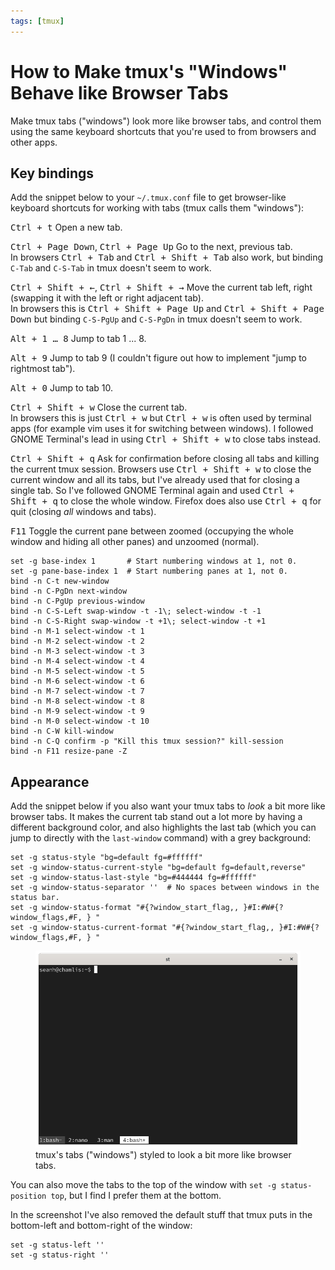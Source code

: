 ```yaml
---
tags: [tmux]
---
```


How to Make tmux's "Windows" Behave like Browser Tabs
=====================================================

<p class="lead" markdown="1">
Make tmux tabs ("windows") look more like browser tabs, and control them using the same keyboard shortcuts that you're used to from browsers and other apps.
</p>

Key bindings
------------

Add the snippet below to your `~/.tmux.conf` file to get browser-like keyboard shortcuts for working with tabs (tmux calls them "windows"):

<kbd><kbd>Ctrl</kbd> + <kbd>t</kbd></kbd> Open a new tab.

<kbd><kbd>Ctrl</kbd> + <kbd>Page Down</kbd></kbd>, <kbd><kbd>Ctrl</kbd> + <kbd>Page Up</kbd></kbd> Go to the next, previous tab.  
In browsers <kbd><kbd>Ctrl</kbd> + <kbd>Tab</kbd></kbd> and <kbd><kbd>Ctrl</kbd> + <kbd>Shift</kbd> + <kbd>Tab</kbd></kbd> also work, but binding `C-Tab` and
`C-S-Tab` in tmux doesn't seem to work.

<kbd><kbd>Ctrl</kbd> + <kbd>Shift</kbd> + <kbd>&larr;</kbd></kbd>, <kbd><kbd>Ctrl</kbd> + <kbd>Shift</kbd> + <kbd>&rarr;</kbd></kbd> Move the current tab left,
right (swapping it with the left or right adjacent tab).  
In browsers this is <kbd><kbd>Ctrl</kbd> + <kbd>Shift</kbd> + <kbd>Page Up</kbd></kbd> and
<kbd><kbd>Ctrl</kbd> + <kbd>Shift</kbd> + <kbd>Page Down</kbd></kbd> but binding `C-S-PgUp` and `C-S-PgDn` in tmux doesn't seem to work.

<kbd><kbd>Alt</kbd> + <kbd>1</kbd> &hellip; <kbd>8</kbd></kbd> Jump to tab 1 ... 8.

<kbd><kbd>Alt</kbd> + <kbd>9</kbd></kbd> Jump to tab 9 (I couldn't figure out how to implement "jump to rightmost tab").

<kbd><kbd>Alt</kbd> + <kbd>0</kbd></kbd> Jump to tab 10.

<kbd><kbd>Ctrl</kbd> + <kbd>Shift</kbd> + <kbd>w</kbd></kbd> Close the current tab.  
In browsers this is just <kbd><kbd>Ctrl</kbd> + <kbd>w</kbd></kbd> but
<kbd><kbd>Ctrl</kbd> + <kbd>w</kbd></kbd> is often used by terminal apps (for example vim uses it for switching between windows). I followed GNOME Terminal's lead
in using <kbd><kbd>Ctrl</kbd> + <kbd>Shift</kbd> + <kbd>w</kbd></kbd> to close tabs instead.

<kbd><kbd>Ctrl</kbd> + <kbd>Shift</kbd> + <kbd>q</kbd></kbd> Ask for confirmation before closing all tabs and killing the current tmux session.
Browsers use <kbd><kbd>Ctrl</kbd> + <kbd>Shift</kbd> + <kbd>w</kbd></kbd> to close the current window and all its tabs, but I've already used that for closing a
single tab. So I've followed GNOME Terminal again and used <kbd><kbd>Ctrl</kbd> + <kbd>Shift</kbd> + <kbd>q</kbd></kbd> to close the whole window.
Firefox does also use <kbd><kbd>Ctrl</kbd> + <kbd>q</kbd></kbd> for quit (closing _all_ windows and tabs).

<kbd>F11</kbd> Toggle the current pane between zoomed (occupying the whole window and hiding all other panes) and unzoomed (normal).

```
set -g base-index 1       # Start numbering windows at 1, not 0.
set -g pane-base-index 1  # Start numbering panes at 1, not 0.
bind -n C-t new-window
bind -n C-PgDn next-window
bind -n C-PgUp previous-window
bind -n C-S-Left swap-window -t -1\; select-window -t -1
bind -n C-S-Right swap-window -t +1\; select-window -t +1
bind -n M-1 select-window -t 1
bind -n M-2 select-window -t 2
bind -n M-3 select-window -t 3
bind -n M-4 select-window -t 4
bind -n M-5 select-window -t 5
bind -n M-6 select-window -t 6
bind -n M-7 select-window -t 7
bind -n M-8 select-window -t 8
bind -n M-9 select-window -t 9
bind -n M-0 select-window -t 10
bind -n C-W kill-window
bind -n C-Q confirm -p "Kill this tmux session?" kill-session
bind -n F11 resize-pane -Z
```

Appearance
----------

Add the snippet below if you also want your tmux tabs to _look_ a bit more like browser tabs. It makes the current tab stand out a lot more by having a different
background color, and also highlights the last tab (which you can jump to directly with the `last-window` command) with a grey background:

```
set -g status-style "bg=default fg=#ffffff"
set -g window-status-current-style "bg=default fg=default,reverse"
set -g window-status-last-style "bg=#444444 fg=#ffffff"
set -g window-status-separator ''  # No spaces between windows in the status bar.
set -g window-status-format "#{?window_start_flag,, }#I:#W#{?window_flags,#F, } "
set -g window-status-current-format "#{?window_start_flag,, }#I:#W#{?window_flags,#F, } "
```

<figure>
  <img src="/assets/images/tmux-tabs.png" style="box-shadow:none;">
  <figcaption>tmux's tabs ("windows") styled to look a bit more like browser tabs.</figcaption>
</figure>

You can also move the tabs to the top of the window with `set -g
status-position top`, but I find I prefer them at the bottom.

In the screenshot I've also removed the default stuff that tmux puts in the
bottom-left and bottom-right of the window:

```
set -g status-left ''
set -g status-right ''
```
